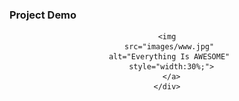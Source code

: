 <h3>Project Demo</h3>
<div align="center">
    
     <img 
      src="images/www.jpg" 
      alt="Everything Is AWESOME" 
      style="width:30%;">
      </a>
    </div>

